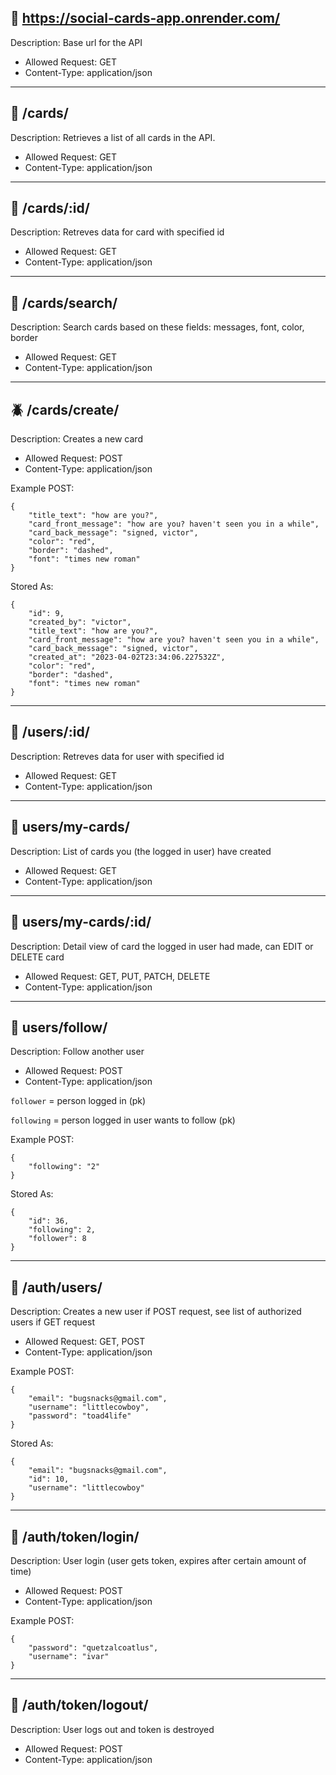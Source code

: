 ## 🐌  https://social-cards-app.onrender.com/ 

Description: Base url for the API

- Allowed Request: GET
- Content-Type: application/json

___



## 🐺  /cards/

Description: Retrieves a list of all cards in the API.

- Allowed Request: GET
- Content-Type: application/json

___



## 🐸  /cards/:id/

Description: Retreves data for card with specified id 

- Allowed Request: GET
- Content-Type: application/json

___



## 🐠  /cards/search/

Description: Search cards based on these fields: messages, font, color, border

- Allowed Request: GET
- Content-Type: application/json

___



## 🪲  /cards/create/

Description: Creates a new card 

- Allowed Request: POST
- Content-Type: application/json

Example POST:
```
{
	"title_text": "how are you?",
	"card_front_message": "how are you? haven't seen you in a while",
	"card_back_message": "signed, victor",
	"color": "red",
	"border": "dashed",
	"font": "times new roman"
}
```
Stored As:
```
{
    "id": 9,
    "created_by": "victor",
    "title_text": "how are you?",
    "card_front_message": "how are you? haven't seen you in a while",
    "card_back_message": "signed, victor",
    "created_at": "2023-04-02T23:34:06.227532Z",
    "color": "red",
    "border": "dashed",
    "font": "times new roman"
}
```

___



## 🌿  /users/:id/

Description: Retreves data for user with specified id 

- Allowed Request: GET
- Content-Type: application/json

___



## 🐬  users/my-cards/

Description: List of cards you (the logged in user) have created

- Allowed Request: GET
- Content-Type: application/json

___



## 🦄   users/my-cards/:id/

Description: Detail view of card the logged in user had made, can EDIT or DELETE card

- Allowed Request: GET, PUT, PATCH, DELETE
- Content-Type: application/json

___



## 🦖   users/follow/

Description: Follow another user

- Allowed Request: POST
- Content-Type: application/json

`follower` = person logged in (pk)

`following` = person logged in user wants to follow (pk)

Example POST:
```
{
	"following": "2"
}
```
Stored As:
```
{
	"id": 36,
	"following": 2,
	"follower": 8
}
```

___



## 🐝   /auth/users/

Description: Creates a new user if POST request, see list of authorized users if GET request

- Allowed Request: GET, POST
- Content-Type: application/json

Example POST:
```
{
    "email": "bugsnacks@gmail.com",
	"username": "littlecowboy",
	"password": "toad4life"
}
```
Stored As:
```
{
    "email": "bugsnacks@gmail.com",
    "id": 10,
    "username": "littlecowboy"
}
```

___



## 🌸  /auth/token/login/

Description: User login (user gets token, expires after certain amount of time)

- Allowed Request: POST
- Content-Type: application/json

Example POST:
```
{
    "password": "quetzalcoatlus",
    "username": "ivar"
}
```

___



## 🐓  /auth/token/logout/

Description: User logs out and token is destroyed

- Allowed Request: POST
- Content-Type: application/json